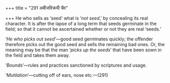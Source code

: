 +++
title = "291 अबीजविक्रयी चैव"

+++
He who sells as ‘seed’ what is ‘*not seed*,’ by concealing its real
character. It is after the lapse of a long term that seeds germinate in
the field; so that it cannot be ascertained whether or not they are real
‘seeds.’

‘*He who picks out seed*’—good seed germinates quickly; the offender
therefore picks out the good seed and sells the remaining bad ones. Or,
the meaning may be that the man ‘*picks up the seeds*’ that have been
sown in the field and takes them away.

‘*Bounds*’—rules and practices sanctioned by scriptures and usage.

‘*Mutilation*’—cutting off of ears, nose etc.—(291)


